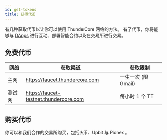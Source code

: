```yaml
---
id: get-tokens
title: 获得代币
---
```

有几种获取代币以让你可以使用 ThunderCore 网络的方法。 有了代币，你将能够与 [DApps](https://dapps.thundercore.com/) 进行互动、部署智能合约以及在交易所进行交易。 

## 免费代币

网络|获取渠道                       	   |获取限制
-------|-----------------------------------|----------
主网|https://faucet.thundercore.com|一生一次 (限 Gmail)
测试网|https://faucet-testnet.thundercore.com|每小时 1 个 TT

## 购买代币

你可以和我们合作的交易所购买，包括火币、Upbit 与 Pionex 。
